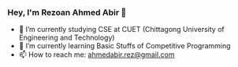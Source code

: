 ### Hey, I'm Rezoan Ahmed Abir 👋


- 🔭 I’m currently studying CSE at CUET (Chittagong University of Engineering and Technology)
- 🌱 I’m currently learning Basic Stuffs of Competitive Programming
- 📫 How to reach me: ahmedabir.rez@gmail.com
<!-- CURRENTLY UNAVAILABLE
- 👯 I’m looking to collaborate on ...
- 🤔 I’m looking for help with ...
- 💬 Ask me about ...
- 😄 Pronouns: ...
- ⚡ Fun fact: ...
-->
